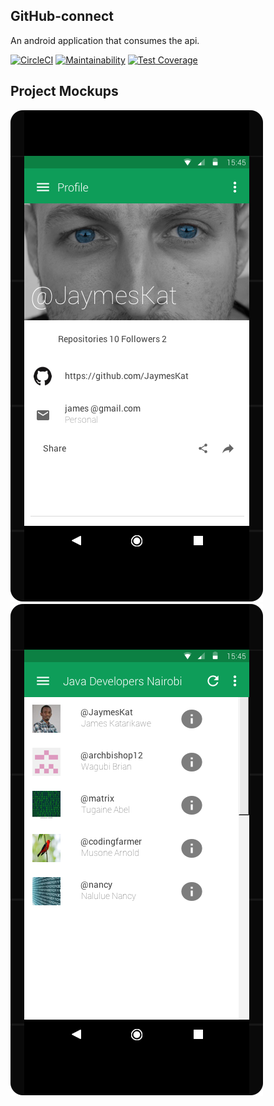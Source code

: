 ## GitHub-connect

An android application that consumes the api.

[![CircleCI](https://circleci.com/gh/archbishop12/github-connect/tree/ch-circleci-coverage-155738450.svg?style=svg)](https://circleci.com/gh/archbishop12/github-connect/tree/ch-circleci-coverage-155738450)   [![Maintainability](https://api.codeclimate.com/v1/badges/347cccd7c5f5cb43372a/maintainability)](https://codeclimate.com/github/archbishop12/github-connect/maintainability)   [![Test Coverage](https://api.codeclimate.com/v1/badges/347cccd7c5f5cb43372a/test_coverage)](https://codeclimate.com/github/archbishop12/github-connect/test_coverage)


## Project Mockups
![alt text](wireframes/detailspage.png "Github users list")
![alt text](wireframes/Screen1.png "Profile page")
